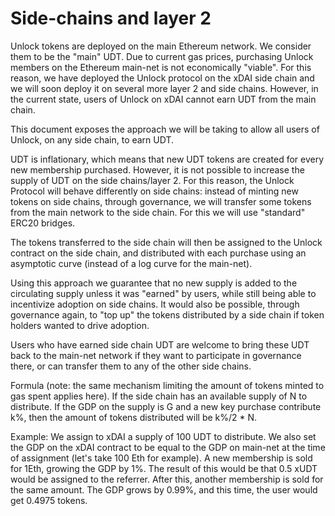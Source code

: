 # Side-chains and layer 2

Unlock tokens are deployed on the main Ethereum network. We consider them to be the "main" UDT. Due to current gas prices, purchasing Unlock members on the Ethereum main-net is not economically "viable". For this reason, we have deployed the Unlock protocol on the xDAI side chain and we will soon deploy it on several more layer 2 and side chains. However, in the current state, users of Unlock on xDAI cannot earn UDT from the main chain.

This document exposes the approach we will be taking to allow all users of Unlock, on any side chain, to earn UDT.

UDT is inflationary, which means that new UDT tokens are created for every new membership purchased. However, it is not possible to increase the supply of UDT on the side chains/layer 2. For this reason, the Unlock Protocol will behave differently on side chains: instead of minting new tokens on side chains, through governance, we will transfer some tokens from the main network to the side chain. For this we will use "standard" ERC20 bridges.

The tokens transferred to the side chain will then be assigned to the Unlock contract on the side chain, and distributed with each purchase using an asymptotic curve \(instead of a log curve for the main-net\).

Using this approach we guarantee that no new supply is added to the circulating supply unless it was "earned" by users, while still being able to incentivize adoption on side chains. It would also be possible, through governance again, to "top up" the tokens distributed by a side chain if token holders wanted to drive adoption.

Users who have earned side chain UDT are welcome to bring these UDT back to the main-net network if they want to participate in governance there, or can transfer them to any of the other side chains.

Formula \(note: the same mechanism limiting the amount of tokens minted to gas spent applies here\). If the side chain has an available supply of N to distribute. If the GDP on the supply is G and a new key purchase contribute k%, then the amount of tokens distributed will be k%/2 \* N.

Example: We assign to xDAI a supply of 100 UDT to distribute. We also set the GDP on the xDAI contract to be equal to the GDP on main-net at the time of assignment \(let's take 100 Eth for example\). A new membership is sold for 1Eth, growing the GDP by 1%. The result of this would be that 0.5 xUDT would be assigned to the referrer. After this, another membership is sold for the same amount. The GDP grows by 0.99%, and this time, the user would get 0.4975 tokens.


